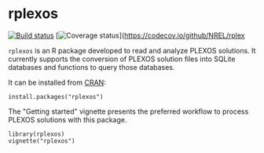 # rplexos

[![Build status](https://ci.appveyor.com/api/projects/status/gg78nxem0d1vy606/branch/master?svg=true)](https://ci.appveyor.com/project/eibanez/rplexos/branch/master)
[![Coverage status](https://codecov.io/gh/NREL/rplexos/branch/master/graph/badge.svg)](https://codecov.io/github/NREL/rplex

`rplexos` is an R package developed to read and analyze PLEXOS solutions. It currently supports the
conversion of PLEXOS solution files into SQLite databases and functions to query those databases.

It can be installed from [CRAN](https://cran.r-project.org/package=rplexos):

```
install.packages("rplexos")
```

The "Getting started" vignette presents the preferred workflow to process PLEXOS solutions with this package.

```
library(rplexos)
vignette("rplexos")
```
